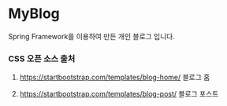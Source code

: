 # MyBlog
Spring Framework를 이용하여 만든 개인 블로그 입니다. 


### CSS 오픈 소스 출처
1) https://startbootstrap.com/templates/blog-home/   블로그 홈

2) https://startbootstrap.com/templates/blog-post/   블로그 포스트  


